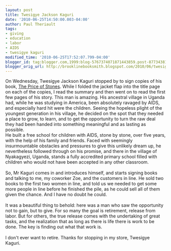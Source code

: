 ```yaml
---
layout: post
title: Twesigye Jackson Kaguri
date: '2010-06-25T14:50:00.003-04:00'
author: Paul Theriault
tags:
- giving
- education
- labor
- AIDS
- twesigye kaguri
modified_time: '2010-06-25T17:52:07.799-04:00'
blogger_id: tag:blogger.com,1999:blog-5767374071871443859.post-8773438125262583565
blogger_orig_url: http://brooklinebooksmith.blogspot.com/2010/06/twesigye-jackson-kaguri.html
---
```


On Wednesday, Twesigye Jackson Kaguri stopped by to sign copies of his book, <a href="http://www.brooklinebooksmith-shop.com/book/9780670021840">The Price of Stones</a>.  While I folded the jacket flap into the title page on each of the copies, I read the summary and then went on to read the first few pages of his story.  This man is amazing.  His ancestral village in Uganda had, while he was studying in America, been absolutely ravaged by AIDS, and especially hard hit were the children.  Seeing the hopeless plight of the youngest generation in his village, he decided on the spot that they needed a place to grow, to learn, and to get the opportunity to turn the raw deal they had been handed into something meaningful and as lasting as possible. <br />He built a free school for children with AIDS, stone by stone, over five years, with the help of his family and friends.  Faced with seemingly insurmountable obstacles and pressures to give this unlikely dream up, he nevertheless followed through on his promise, and there in the village of Nyakagyezi, Uganda, stands a fully accredited primary school filled with children who would not have been accepted in any other classroom.<br /><br />So, Mr Kaguri comes in and introduces himself, and starts signing books and talking to me, my coworker Zoe, and the customers in line.  He sold two books to the first two women in line, and told us we needed to get some more people in line before he finished the pile, as he could sell all of them given the chance.  And I have no doubt he could. <br /><br />It was a beautiful thing to behold: here was a man who saw the opportunity not to gain, but to give.  For so many the goal is retirement, release from labor.  But for others, the true release comes with the undertaking of great tasks, and the realization that as long as there is life there is work to be done.  The key is finding out what that work is. <br /><br />I don't ever want to retire.  Thanks for stopping in my store, Twesigye Kaguri.